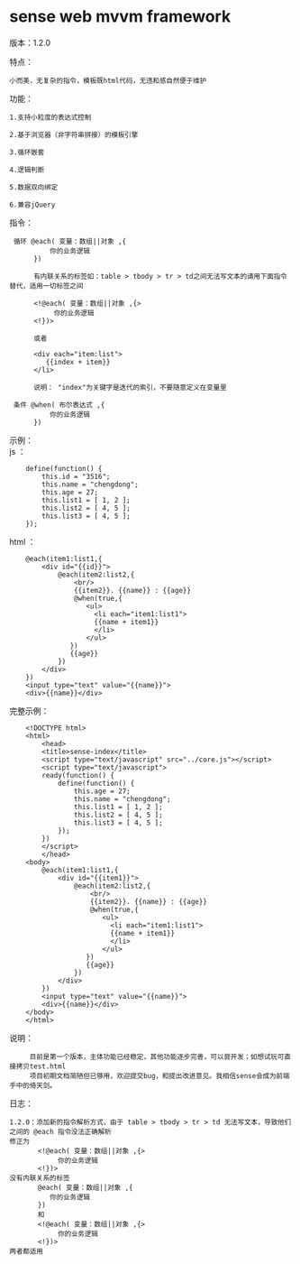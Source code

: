 # sense web mvvm framework

版本：1.2.0
 
特点：   

    小而美，无复杂的指令，模板既html代码，无违和感自然便于维护
    
功能：  

    1.支持小粒度的表达式控制  
    
    2.基于浏览器（非字符串拼接）的模板引擎  
    
    3.循环嵌套  
    
    4.逻辑判断  
    
    5.数据双向绑定   
    
    6.兼容jQuery
    
指令：

     循环 @each( 变量：数组||对象 ,{  
              你的业务逻辑   
          })   
          
          有内联关系的标签如：table > tbody > tr > td之间无法写文本的请用下面指令替代，适用一切标签之间
          
          <!@each( 变量：数组||对象 ,{> 
               你的业务逻辑
          <!})>
          
          或者   
          
          <div each="item:list">   
             {{index + item}}  
          </li>   
          
          说明： "index"为关键字是迭代的索引，不要随意定义在变量里
          
     条件 @when( 布尔表达式 ,{   
              你的业务逻辑   
          })    
示例：  
  js   ：   
  
    	define(function() {   
    		this.id = "3516";   
    		this.name = "chengdong";   
    		this.age = 27;   
    		this.list1 = [ 1, 2 ];   
    		this.list2 = [ 4, 5 ];  
    		this.list3 = [ 4, 5 ];  
    	});   
        
  html ：    
  
        @each(item1:list1,{  
    		<div id="{{id}}">  
    			@each(item2:list2,{   
    			    <br/>   
    			    {{item2}}. {{name}} : {{age}}   
    			    @when(true,{   
    			       <ul>   
    			         <li each="item1:list1">   
    			         {{name + item1}}   
    			         </li>   
    			       </ul>   
    			   })   
    			   {{age}}   
    			})   
    		</div>   
    	})   
    	<input type="text" value="{{name}}">    
    	<div>{{name}}</div>    
  完整示例：   
  
        <!DOCTYPE html>   
        <html>   
        	<head>  
        	<title>sense-index</title>  
        	<script type="text/javascript" src="../core.js"></script>  
        	<script type="text/javascript">  
        	ready(function() {  
        		define(function() {  
        			this.age = 27;  
        			this.name = "chengdong";  
        			this.list1 = [ 1, 2 ];  
        			this.list2 = [ 4, 5 ];  
        			this.list3 = [ 4, 5 ];
        		});   
        	})   
        	</script>   
        	</head>   
        <body>   
        	@each(item1:list1,{   
        		<div id="{{item1}}">   
        			@each(item2:list2,{   
        			    <br/>   
        			    {{item2}}. {{name}} : {{age}}   
        			    @when(true,{   
        			       <ul>   
        			         <li each="item1:list1">   
        			         {{name + item1}}   
        			         </li>   
        			       </ul>   
        			   })   
        			   {{age}}  
        			})   
        		</div>    
        	})   
        	<input type="text" value="{{name}}">    
        	<div>{{name}}</div>    
        </body>   
        </html>  
  
说明：  
 
         目前是第一个版本，主体功能已经稳定，其他功能逐步完善，可以尝开发；如想试玩可直接拷贝test.html
         项目初期文档简陋但已够用，欢迎提交bug，和提出改进意见。我相信sense会成为前端手中的倚天剑。

日志：

    1.2.0：添加新的指令解析方式，由于 table > tbody > tr > td 无法写文本，导致他们之间的 @each 指令没法正确解析 
    修正为
           <!@each( 变量：数组||对象 ,{> 
                你的业务逻辑
           <!})>
    没有内联关系的标签   
           @each( 变量：数组||对象 ,{    
              你的业务逻辑   
           })   
           和  
           <!@each( 变量：数组||对象 ,{>   
                你的业务逻辑  
           <!})>    
    两者都适用




